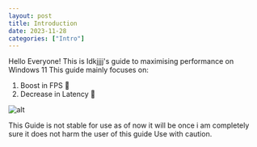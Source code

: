 ```yaml
---
layout: post
title: Introduction
date: 2023-11-28
categories: ["Intro"]
---
```


Hello Everyone!
This is Idkjjjj's guide to maximising performance on Windows 11
This guide mainly focuses on:
1. Boost in FPS 🚀
2. Decrease in Latency 📶

![alt](https://cdn.pixabay.com/photo/2018/09/03/19/42/lightning-3652193_1280.jpg)

This Guide is not stable for use as of now it will be once i am completely sure it does not harm the user of this guide
Use with caution.